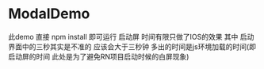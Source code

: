 # ModalDemo
此demo 直接 npm install 即可运行
启动屏 时间有限只做了IOS的效果
其中 启动界面中的三秒其实是不准的 应该会大于三秒钟 多出的时间是js环境加载的时间(即 启动屏的时间 此处是为了避免RN项目启动时候的白屏现象)
